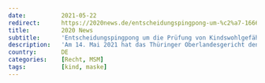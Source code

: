 ```yaml
---
date:          2021-05-22
redirect:      https://2020news.de/entscheidungspingpong-um-%c2%a7-1666-bgb/
title:         2020 News
subtitle:      'Entscheidungspingpong um die Prüfung von Kindswohlgefährdungen gem. § 1666 BGB'
description:   'Am 14. Mai 2021 hat das Thüringer Oberlandesgericht den Rechtsweg zum Familiengericht wegen einer möglichen Kindswohlgefährdung durch Masken-, Abstands- und Testpflicht in der Schule für unzulässig erklärt. Mit dieser Entscheidung sei das Sensationsurteil aus Weimar aufgehoben worden und, so vermittelt die Berichterstattung in Spiegel, Focus etc., der Weg zu den Familiengerichten verschlossen. Es bestehen jedoch […]'
country:       DE
categories:    [Recht, MSM]
tags:          [kind, maske]
---
```

